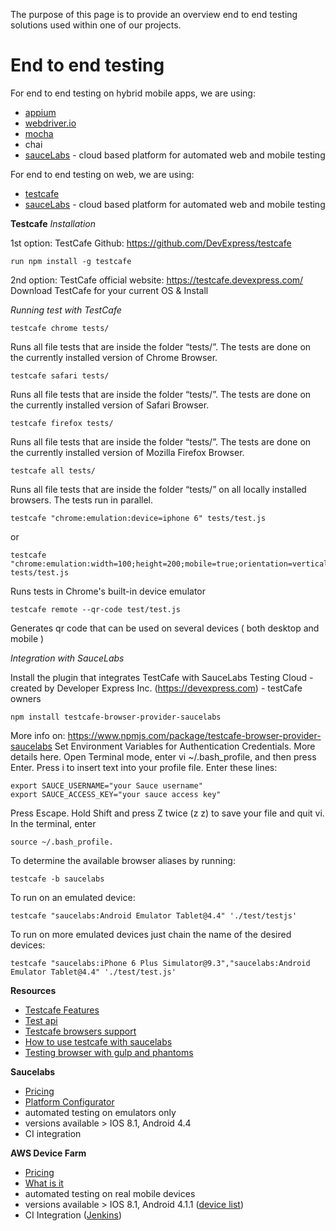 The purpose of this page is to provide an overview end to end testing solutions used within one of our projects.

# End to end testing

For end to end testing on hybrid mobile apps, we are using:
* [appium](http://appium.io/)
* [webdriver.io](http://webdriver.io/)
* [mocha](https://mochajs.org/)
* chai
* [sauceLabs](https://saucelabs.com/enterprise#automated-testing-platform) - cloud based platform for automated web and mobile testing

For end to end testing on web, we are using: 
* [testcafe](http://devexpress.github.io/testcafe/)
* [sauceLabs](https://saucelabs.com/enterprise#automated-testing-platform) - cloud based platform for automated web and mobile testing

**Testcafe**
*Installation*

1st option: TestCafe Github: https://github.com/DevExpress/testcafe
```
run npm install -g testcafe
```

2nd option: TestCafe official website: https://testcafe.devexpress.com/
Download TestCafe for your current OS & Install

*Running test with TestCafe*
```
testcafe chrome tests/
```
Runs all file tests that are inside the folder “tests/”. The tests are done on the currently installed version of Chrome Browser.

```
testcafe safari tests/
```
Runs all file tests that are inside the folder “tests/”. The tests are done on the currently installed version of Safari Browser.

```
testcafe firefox tests/
```
Runs all file tests that are inside the folder “tests/”. The tests are done on the currently installed version of Mozilla Firefox Browser.

```
testcafe all tests/
```
Runs all file tests that are inside the folder “tests/” on all locally installed browsers. The tests run in parallel.

```
testcafe "chrome:emulation:device=iphone 6" tests/test.js
```
or
```
testcafe "chrome:emulation:width=100;height=200;mobile=true;orientation=vertical;touch=true" tests/test.js
```
Runs tests in Chrome's built-in device emulator

```
testcafe remote --qr-code test/test.js
```
Generates qr code that can be used on several devices ( both desktop and mobile )

*Integration with SauceLabs*

Install the plugin that integrates TestCafe with SauceLabs Testing Cloud -  created by Developer Express Inc. (https://devexpress.com) - testCafe owners
```
npm install testcafe-browser-provider-saucelabs
```

More info on: https://www.npmjs.com/package/testcafe-browser-provider-saucelabs
Set Environment Variables for Authentication Credentials. More details here.
Open Terminal mode, enter vi ~/.bash_profile, and then press Enter.
Press i to insert text into your profile file.
Enter these lines:

```
export SAUCE_USERNAME="your Sauce username"
export SAUCE_ACCESS_KEY="your sauce access key"
```

Press Escape.
Hold Shift and press Z twice (z z) to save your file and quit vi.
In the terminal, enter 
```
source ~/.bash_profile.
```

To determine the available browser aliases by running:
```
testcafe -b saucelabs
```

To run on an emulated device:
```
testcafe "saucelabs:Android Emulator Tablet@4.4" './test/testjs'
```

To run on more emulated devices just chain the name of the desired devices:
```
testcafe "saucelabs:iPhone 6 Plus Simulator@9.3","saucelabs:Android Emulator Tablet@4.4" './test/test.js'
```

**Resources**
* [Testcafe Features](https://vs.componentsource.com/product/testcafe/features)
* [Test api](http://devexpress.github.io/testcafe/documentation/test-api/)
* [Testcafe browsers support](http://devexpress.github.io/testcafe/documentation/using-testcafe/common-concepts/browser-support.html)
* [How to use testcafe with saucelabs](https://www.devexpress.com/Support/Center/Question/Details/T119616/testcafe-how-to-use-saucelabs)
* [Testing browser with gulp and phantoms](http://blog.silicak.es/2016-07-07-testing-browser-gulp-phantomJS-mocha-istanbul)

**Saucelabs**
* [Pricing](https://saucelabs.com/pricing)
* [Platform Configurator](https://wiki.saucelabs.com/display/DOCS/Platform+Configurator#/)
* automated testing on emulators only
* versions available > IOS 8.1, Android 4.4
* CI integration

**AWS Device Farm**
* [Pricing](https://aws.amazon.com/device-farm/pricing/)
* [What is it](https://docs.aws.amazon.com/devicefarm/latest/developerguide/welcome.html)
* automated testing on real mobile devices
* versions available > IOS 8.1, Android 4.1.1 ([device list](https://aws.amazon.com/device-farm/device-list/))
* CI Integration ([Jenkins](https://github.com/awslabs/aws-device-farm-jenkins-plugin/blob/master/README.md))

